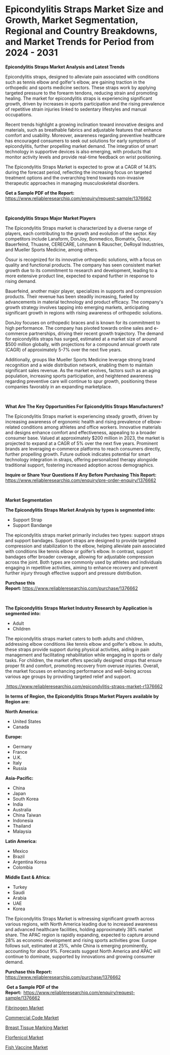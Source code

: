 <p><h1>Epicondylitis Straps Market Size and Growth, Market Segmentation, Regional and Country Breakdowns, and Market Trends for Period from 2024 -  2031</h1></p><p><strong>Epicondylitis Straps Market Analysis and Latest Trends</strong></p>
<p><p>Epicondylitis straps, designed to alleviate pain associated with conditions such as tennis elbow and golfer's elbow, are gaining traction in the orthopedic and sports medicine sectors. These straps work by applying targeted pressure to the forearm tendons, reducing strain and promoting healing. The market for epicondylitis straps is experiencing significant growth, driven by increases in sports participation and the rising prevalence of repetitive strain injuries linked to sedentary lifestyles and manual occupations.</p><p>Recent trends highlight a growing inclination toward innovative designs and materials, such as breathable fabrics and adjustable features that enhance comfort and usability. Moreover, awareness regarding preventive healthcare has encouraged consumers to seek out solutions for early symptoms of epicondylitis, further propelling market demand. The integration of smart technology in supportive devices is also emerging, with products that monitor activity levels and provide real-time feedback on wrist positioning.</p><p>The Epicondylitis Straps Market is expected to grow at a CAGR of 14.8% during the forecast period, reflecting the increasing focus on targeted treatment options and the overarching trend towards non-invasive therapeutic approaches in managing musculoskeletal disorders.</p></p>
<p><strong>Get a Sample PDF of the Report:&nbsp;</strong> <a href="https://www.reliableresearchiq.com/enquiry/request-sample/1376662?utm_campaign=1769&utm_medium=2&utm_source=Github&utm_content=ia&utm_term=23102024&utm_id=epicondylitis-straps">https://www.reliableresearchiq.com/enquiry/request-sample/1376662</a></p>
<p>&nbsp;</p>
<p><strong>Epicondylitis Straps Major Market Players</strong></p>
<p><p>The Epicondylitis Straps market is characterized by a diverse range of players, each contributing to the growth and evolution of the sector. Key competitors include Lanaform, DonJoy, Bonmedico, Biomatrix, Össur, Bauerfeind, Thuasne, CERECARE, Lohmann & Rauscher, DeRoyal Industries, and Mueller Sports Medicine, among others. </p><p>Össur is recognized for its innovative orthopedic solutions, with a focus on quality and functional products. The company has seen consistent market growth due to its commitment to research and development, leading to a more extensive product line, expected to expand further in response to rising demand.</p><p>Bauerfeind, another major player, specializes in supports and compression products. Their revenue has been steadily increasing, fueled by advancements in material technology and product efficacy. The company's growth strategy involves tapping into emerging markets, anticipating significant growth in regions with rising awareness of orthopedic solutions.</p><p>DonJoy focuses on orthopedic braces and is known for its commitment to high performance. The company has pivoted towards online sales and e-commerce partnerships, driving their recent growth trajectory. The demand for epicondylitis straps has surged, estimated at a market size of around $500 million globally, with projections for a compound annual growth rate (CAGR) of approximately 5-7% over the next five years.</p><p>Additionally, groups like Mueller Sports Medicine leverage strong brand recognition and a wide distribution network, enabling them to maintain significant sales revenue. As the market evolves, factors such as an aging population, increasing sports participation, and heightened awareness regarding preventive care will continue to spur growth, positioning these companies favorably in an expanding marketplace.</p></p>
<p>&nbsp;</p>
<p><strong>What Are The Key Opportunities For Epicondylitis Straps Manufacturers?</strong></p>
<p><p>The Epicondylitis Straps market is experiencing steady growth, driven by increasing awareness of ergonomic health and rising prevalence of elbow-related conditions among athletes and office workers. Innovative materials and designs enhance comfort and effectiveness, appealing to a broader consumer base. Valued at approximately $200 million in 2023, the market is projected to expand at a CAGR of 5% over the next five years. Prominent brands are leveraging e-commerce platforms to reach consumers directly, further propelling growth. Future outlook indicates potential for smart technology integration in straps, offering personalized therapy alongside traditional support, fostering increased adoption across demographics.</p></p>
<p><strong>Inquire or Share Your Questions If Any Before Purchasing This Report:</strong> <a href="https://www.reliableresearchiq.com/enquiry/pre-order-enquiry/1376662?utm_campaign=1769&utm_medium=2&utm_source=Github&utm_content=ia&utm_term=23102024&utm_id=epicondylitis-straps">https://www.reliableresearchiq.com/enquiry/pre-order-enquiry/1376662</a></p>
<p>&nbsp;</p>
<p><strong>Market Segmentation</strong></p>
<p><strong>The Epicondylitis Straps Market Analysis by types is segmented into:</strong></p>
<p><ul><li>Support Strap</li><li>Support Bandange</li></ul></p>
<p><p>The epicondylitis straps market primarily includes two types: support straps and support bandages. Support straps are designed to provide targeted compression and stabilization to the elbow, helping alleviate pain associated with conditions like tennis elbow or golfer’s elbow. In contrast, support bandages offer broader coverage, allowing for adjustable compression across the joint. Both types are commonly used by athletes and individuals engaging in repetitive activities, aiming to enhance recovery and prevent further injury through effective support and pressure distribution.</p></p>
<p><strong>Purchase this Report:&nbsp;</strong><a href="https://www.reliableresearchiq.com/purchase/1376662?utm_campaign=1769&utm_medium=2&utm_source=Github&utm_content=ia&utm_term=23102024&utm_id=epicondylitis-straps">https://www.reliableresearchiq.com/purchase/1376662</a></p>
<p>&nbsp;</p>
<p><strong>The Epicondylitis Straps Market Industry Research by Application is segmented into:</strong></p>
<p><ul><li>Adult</li><li>Children</li></ul></p>
<p><p>The epicondylitis straps market caters to both adults and children, addressing elbow conditions like tennis elbow and golfer's elbow. In adults, these straps provide support during physical activities, aiding in pain management and facilitating rehabilitation while engaging in sports or daily tasks. For children, the market offers specially designed straps that ensure proper fit and comfort, promoting recovery from overuse injuries. Overall, the market focuses on enhancing performance and well-being across various age groups by providing targeted relief and support.</p></p>
<p><a href="https://www.reliableresearchiq.com/epicondylitis-straps-market-r1376662?utm_campaign=1769&utm_medium=2&utm_source=Github&utm_content=ia&utm_term=23102024&utm_id=epicondylitis-straps">&nbsp;https://www.reliableresearchiq.com/epicondylitis-straps-market-r1376662</a></p>
<p><strong>In terms of Region, the Epicondylitis Straps Market Players available by Region are:</strong></p>
<p>
    <p> <strong> North America: </strong>
        <ul>
            <li>United States</li>
            <li>Canada</li>
        </ul>
        </p> 
    <p> <strong> Europe: </strong>
        <ul>
            <li>Germany</li>
            <li>France</li>
            <li>U.K.</li>
            <li>Italy</li>
            <li>Russia</li>
        </ul>
        </p> 
    <p> <strong> Asia-Pacific: </strong>
        <ul>
            <li>China</li>
            <li>Japan</li>
            <li>South Korea</li>
            <li>India</li>
            <li>Australia</li>
            <li>China Taiwan</li>
            <li>Indonesia</li>
            <li>Thailand</li>
            <li>Malaysia</li>
        </ul>
        </p> 
    <p> <strong> Latin America: </strong>
        <ul>
            <li>Mexico</li>
            <li>Brazil</li>
            <li>Argentina Korea</li>
            <li>Colombia</li>
        </ul>
        </p> 
    <p> <strong> Middle East & Africa: </strong>
        <ul>
            <li>Turkey</li>
            <li>Saudi</li>
            <li>Arabia</li>
            <li>UAE</li>
            <li>Korea</li>
        </ul>
    </p>
    </p>
<p><p>The Epicondylitis Straps Market is witnessing significant growth across various regions, with North America leading due to increased awareness and advanced healthcare facilities, holding approximately 38% market share. The APAC region is rapidly expanding, expected to capture around 28% as economic development and rising sports activities grow. Europe follows suit, estimated at 25%, while China is emerging prominently, accounting for about 9%. Forecasts suggest North America and APAC will continue to dominate, supported by innovations and growing consumer demand.</p></p>
<p><strong>Purchase this Report: </strong><a href="https://www.reliableresearchiq.com/purchase/1376662?utm_campaign=1769&utm_medium=2&utm_source=Github&utm_content=ia&utm_term=23102024&utm_id=epicondylitis-straps">https://www.reliableresearchiq.com/purchase/1376662</a></p>
<p>&nbsp;<strong>Get a Sample PDF of the Report:&nbsp;&nbsp;</strong><a href="https://www.reliableresearchiq.com/enquiry/request-sample/1376662?utm_campaign=1769&utm_medium=2&utm_source=Github&utm_content=ia&utm_term=23102024&utm_id=epicondylitis-straps">https://www.reliableresearchiq.com/enquiry/request-sample/1376662</a></p>
<p><strong></strong></p>
<p><p><a href="https://www.linkedin.com/pulse/fibrinogen-market-industry-trends-forecast-period-from-zygdc?utm_campaign=1769&utm_medium=2&utm_source=Github&utm_content=ia&utm_term=23102024&utm_id=epicondylitis-straps">Fibrinogen Market</a></p><p><a href="https://www.linkedin.com/pulse/decoding-commercial-code-industry-dynamics-strategic-xrxnc?utm_campaign=1769&utm_medium=2&utm_source=Github&utm_content=ia&utm_term=23102024&utm_id=epicondylitis-straps">Commercial Code Market</a></p><p><a href="https://github.com/AngelaWalsh696/Market-Research-Report-List-1/blob/main/breast-tissue-marking-market.md?utm_campaign=1769&utm_medium=2&utm_source=Github&utm_content=ia&utm_term=23102024&utm_id=epicondylitis-straps">Breast Tissue Marking Market</a></p><p><a href="https://www.linkedin.com/pulse/florfenicol-market-innovations-trends-comprehensive-study-rpbqc?utm_campaign=1769&utm_medium=2&utm_source=Github&utm_content=ia&utm_term=23102024&utm_id=epicondylitis-straps">Florfenicol Market</a></p><p><a href="https://www.linkedin.com/pulse/competitive-intelligence-fish-vaccine-market-key-players-strategies-9gsuc?utm_campaign=1769&utm_medium=2&utm_source=Github&utm_content=ia&utm_term=23102024&utm_id=epicondylitis-straps">Fish Vaccine Market</a></p></p>